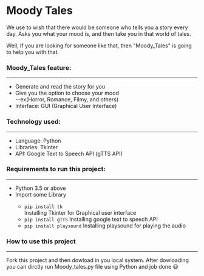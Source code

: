 
<h1>Moody Tales</h1>
We use to wish that there would be someone who tells you a story every day.
Asks you what your mood is, and then take you in that world of tales.

Well, If you are looking for someone like that, then "Moody_Tales" is going to help you with that.

<h3>Moody_Tales feature:</h3><hr>
<ul>
  <li>Generate and read the story for you</li>
  <li>Give you the option to choose your mood</li>
  --ex(Horror, Romance, Filmy, and others)
  <li>Interface: GUI (Graphical User Interface)</li>
</ul>


<h3>Technology used:</h3><hr>
<ul>
<li>Language: Python</li>
<li>Libraries: Tkinter</li>
<li>API: Google Text to Speech API (gTTS API)</li>

</ul>

<h3>Requirements to run this project:</h3><hr>
<ul>
<li>Python 3.5 or above </li>
<li>Import some Library </li>
<ul>
<li><code>pip install tk
</code>     Installing Tkinter for Graphical user interface
</li>
<li> <code>pip install gTTS</code>    Installing google text to speech API</li>
  <li> <code>pip install playsound</code>    Installing playsound for playing the audio</li></ul>
</ul>


<h3>How to use this project </h3>
<hr>
Fork this project and then dowload in you local system. After dowloading you can dirctly run Moody_tales.py file using Python and job done 😃





